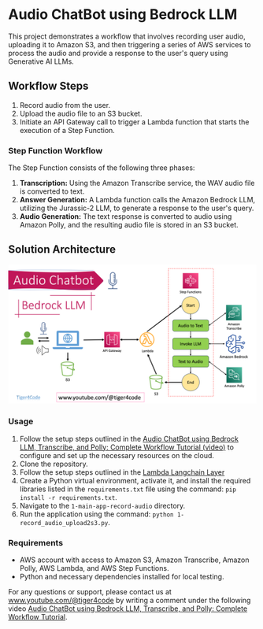 # Audio ChatBot using Bedrock LLM

This project demonstrates a workflow that involves recording user audio, uploading it to Amazon S3, and then triggering a series of AWS services to process the audio and provide a response to the user's query using Generative AI LLMs.

## Workflow Steps

1. Record audio from the user.
2. Upload the audio file to an S3 bucket.
3. Initiate an API Gateway call to trigger a Lambda function that starts the execution of a Step Function.

### Step Function Workflow

The Step Function consists of the following three phases:

1. **Transcription:** Using the Amazon Transcribe service, the WAV audio file is converted to text.
2. **Answer Generation:** A Lambda function calls the Amazon Bedrock LLM, utilizing the Jurassic-2 LLM, to generate a response to the user's query.
3. **Audio Generation:** The text response is converted to audio using Amazon Polly, and the resulting audio file is stored in an S3 bucket.

## Solution Architecture

<!-- Placeholder for Solution Architecture Diagram -->
![Audio ChatBot Solution Architecture](Audio-Chatbot-solution-architecture.png)
### Usage

1. Follow the setup steps outlined in the [Audio ChatBot using Bedrock LLM, Transcribe, and Polly: Complete Workflow Tutorial (video)](https://youtu.be/ulk2UwK8rpE) to configure and set up the necessary resources on the cloud.
2. Clone the repository.
3. Follow the setup steps outlined in the [Lambda Langchain Layer](4-Bedrock-lambda-function/README.md)
3. Create a Python virtual environment, activate it, and install the required libraries listed in the `requirements.txt` file using the command: `pip install -r requirements.txt`.
4. Navigate to the `1-main-app-record-audio` directory.
5. Run the application using the command: `python 1-record_audio_upload2s3.py`.

### Requirements

- AWS account with access to Amazon S3, Amazon Transcribe, Amazon Polly, AWS Lambda, and AWS Step Functions.
- Python and necessary dependencies installed for local testing.

For any questions or support, please contact us at www.youtube.com/@tiger4code by writing a comment under the following video [Audio ChatBot using Bedrock LLM, Transcribe, and Polly: Complete Workflow Tutorial](https://youtu.be/ulk2UwK8rpE).